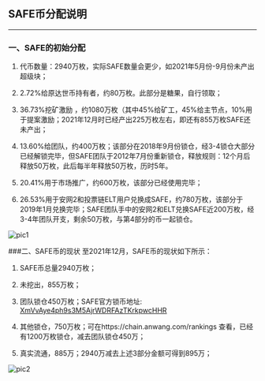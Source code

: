 ## SAFE币分配说明---### 一、SAFE的初始分配1. 代币数量：2940万枚，实际SAFE数量会更少，如2021年5月份-9月份未产出超级块；2. 2.72%给原达世币持有者，约80万枚。此部分是糖果，自行领取；3. 36.73%挖矿激励 ，约1080万枚（其中45%给矿工，45%给主节点，10%用于提案激励；2021年12月时已经产出225万枚左右，即还有855万枚SAFE还未产出；4. 13.60%给团队，约400万枚；该部分在2018年9月份锁仓，经3-4锁仓大部分已经解锁完毕，但SAFE团队于2012年7月份重新锁仓，释放规则：12个月后释放50万枚，此后每半年释放50万枚，历时5年。5. 20.41%用于市场推广，约600万枚，该部分已经使用完毕；6. 26.53%用于安网2和投票链ELT用户兑换成SAFE，约780万枚，该部分于2019年1月兑换完毕；SAFE团队手中的安网2和ELT兑换SAFE近200万枚，经3-4年团队开支，剩余50万枚，与第4部分的币一起锁仓。![pic1](https://github.com/SAFE-anwang/safe/tree/master/safe-docs/img/pic1.png)###二、SAFE币的现状至2021年12月，SAFE币的现状如下所示：1.  SAFE币总量2940万枚；2. 未挖出，855万枚；3. 团队锁仓450万枚；SAFE官方锁币地址: [XmVvAye4ph9s3M5AjrWDRFAzTKrkpwcHHR](https://chain.anwang.com/address/XmVvAye4ph9s3M5AjrWDRFAzTKrkpwcHHR)4. 其他锁仓，750万枚；可在https://chain.anwang.com/rankings 查看，已经有1200万枚锁仓，减去团队锁仓450万；5. 真实流通，885万；2940万减去上述3部分金额可得到895万；![pic2](https://github.com/SAFE-anwang/safe/tree/master/safe-docs/img/pic2.png)